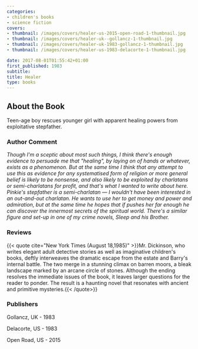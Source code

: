 ```yaml
---
categories:
- children's books
- science fiction
covers:
- thumbnail: /images/covers/healer-us-2015-open-road-1-thumbnail.jpg
- thumbnail: /images/covers/healer-uk--gollancz-1-thumbnail.jpg
- thumbnail: /images/covers/healer-uk-1983-gollancz-1-thumbnail.jpg
- thumbnail: /images/covers/healer-us-1983-delacorte-1-thumbnail.jpg

date: 2017-08-01T01:55:42+01:00
first_published: 1983
subtitle:
title: Healer
type: books
---
```

About the Book
--------------
Teen-age boy rescues younger girl with apparent healing powers from exploitative stepfather.

### Author Comment
_Though I'm a sceptic about most such things, I think there's enough evidence to persuade me that "healing", by laying on of hands or whatever, exists as a phenomenon. But at the same time I think that any attempt to use this as evidence for any systematised form of religion or more general belief is likely to be nonsense, and also likely to be exploited by charlatans or semi-charlatans for profit, and that's what I wanted to write about here. Pinkie's stepfather is a semi-charlatan — I wouldn't have been interested in an out-and-out charlatan. He wants to use her to get money and power and admiration, but at the same time he hopes that if pushes her far enough he can discover the innermost secrets of the spiritual world. There's a similar figure and set-up in one of my crime novels, Sleep and his Brother._

### Reviews

{{< quote cite="New York Times (August 18,1985)" >}}Mr. Dickinson, who writes elegant adult detective stories as well as imaginative children's books, deftly interweaves the dramatic escape from the estate and Barry's internal battle. The two merge in a stunning climax on barren moors, a bleak landscape marked by an arcane circle of stones. Although the ending resolves the immediate issues of the book, it leaves larger questions for the reader to ponder. The result is a haunting novel that resonates with ancient and primitive mysteries.{{< /quote>}}


### Publishers
Gollancz, UK - 1983

Delacorte, US - 1983

Open Road, US - 2015
